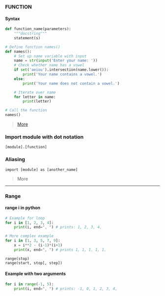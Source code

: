 ### FUNCTION

#### Syntax
```Python
def function_name(parameters):
	"""docstring"""
	statement(s)

# Define function names()
def names():
    # Set up name variable with input
    name = str(input('Enter your name: '))
    # Check whether name has a vowel
    if set('aeiou').intersection(name.lower()):
        print('Your name contains a vowel.')
    else:
        print('Your name does not contain a vowel.')

    # Iterate over name
    for letter in name:
        print(letter)

# Call the function
names()
```
> [More](/functiong-and-import-module/function.md)
### Import module with dot notation
`[module].[function]`

### Aliasing
`import [module] as [another_name]`
> More
---
### Range
#### range i in python
```Python
# Example for loop
for i in [1, 2, 3, 4]:
    print(i, end=", ") # prints: 1, 2, 3, 4,

# More complex example
for i in [1, 3, 5, 7, 9]:
    x = i**2 - (i-1)*(i+1)
    print(x, end=", ") # prints 1, 1, 1, 1, 1, 
```
`range(stop)` </br>
`range(start, stop[, step])`
#### Example with two arguments
```Python
for i in range(-1, 5):
    print(i, end=", ") # prints: -1, 0, 1, 2, 3, 4, 
```
